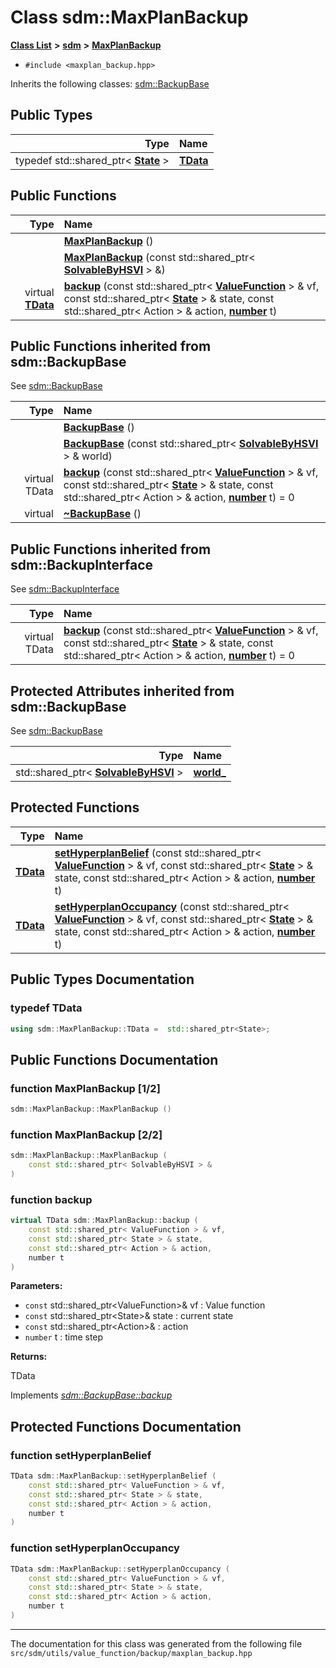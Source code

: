 
# Class sdm::MaxPlanBackup

<link rel="stylesheet" href="https://cdnjs.cloudflare.com/ajax/libs/KaTeX/0.5.1/katex.min.css">
<link rel="stylesheet" href="https://cdn.jsdelivr.net/github-markdown-css/2.2.1/github-markdown.css"/>



[**Class List**](annotated.md) **>** [**sdm**](namespacesdm.md) **>** [**MaxPlanBackup**](classsdm_1_1MaxPlanBackup.md)





* `#include <maxplan_backup.hpp>`



Inherits the following classes: [sdm::BackupBase](classsdm_1_1BackupBase.md)








## Public Types

| Type | Name |
| ---: | :--- |
| typedef std::shared\_ptr&lt; [**State**](classsdm_1_1State.md) &gt; | [**TData**](classsdm_1_1MaxPlanBackup.md#typedef-tdata)  <br> |
















## Public Functions

| Type | Name |
| ---: | :--- |
|   | [**MaxPlanBackup**](classsdm_1_1MaxPlanBackup.md#function-maxplanbackup-1-2) () <br> |
|   | [**MaxPlanBackup**](classsdm_1_1MaxPlanBackup.md#function-maxplanbackup-2-2) (const std::shared\_ptr&lt; [**SolvableByHSVI**](classsdm_1_1SolvableByHSVI.md) &gt; &) <br> |
| virtual [**TData**](classsdm_1_1MaxPlanBackup.md#typedef-tdata) | [**backup**](classsdm_1_1MaxPlanBackup.md#function-backup) (const std::shared\_ptr&lt; [**ValueFunction**](classsdm_1_1ValueFunction.md) &gt; & vf, const std::shared\_ptr&lt; [**State**](classsdm_1_1State.md) &gt; & state, const std::shared\_ptr&lt; Action &gt; & action, [**number**](namespacesdm.md#typedef-number) t) <br> |

## Public Functions inherited from sdm::BackupBase

See [sdm::BackupBase](classsdm_1_1BackupBase.md)

| Type | Name |
| ---: | :--- |
|   | [**BackupBase**](classsdm_1_1BackupBase.md#function-backupbase-1-2) () <br> |
|   | [**BackupBase**](classsdm_1_1BackupBase.md#function-backupbase-2-2) (const std::shared\_ptr&lt; [**SolvableByHSVI**](classsdm_1_1SolvableByHSVI.md) &gt; & world) <br> |
| virtual TData | [**backup**](classsdm_1_1BackupBase.md#function-backup) (const std::shared\_ptr&lt; [**ValueFunction**](classsdm_1_1ValueFunction.md) &gt; & vf, const std::shared\_ptr&lt; [**State**](classsdm_1_1State.md) &gt; & state, const std::shared\_ptr&lt; Action &gt; & action, [**number**](namespacesdm.md#typedef-number) t) = 0<br> |
| virtual  | [**~BackupBase**](classsdm_1_1BackupBase.md#function-backupbase) () <br> |

## Public Functions inherited from sdm::BackupInterface

See [sdm::BackupInterface](classsdm_1_1BackupInterface.md)

| Type | Name |
| ---: | :--- |
| virtual TData | [**backup**](classsdm_1_1BackupInterface.md#function-backup) (const std::shared\_ptr&lt; [**ValueFunction**](classsdm_1_1ValueFunction.md) &gt; & vf, const std::shared\_ptr&lt; [**State**](classsdm_1_1State.md) &gt; & state, const std::shared\_ptr&lt; Action &gt; & action, [**number**](namespacesdm.md#typedef-number) t) = 0<br> |















## Protected Attributes inherited from sdm::BackupBase

See [sdm::BackupBase](classsdm_1_1BackupBase.md)

| Type | Name |
| ---: | :--- |
|  std::shared\_ptr&lt; [**SolvableByHSVI**](classsdm_1_1SolvableByHSVI.md) &gt; | [**world\_**](classsdm_1_1BackupBase.md#variable-world-)  <br> |







## Protected Functions

| Type | Name |
| ---: | :--- |
|  [**TData**](classsdm_1_1MaxPlanBackup.md#typedef-tdata) | [**setHyperplanBelief**](classsdm_1_1MaxPlanBackup.md#function-sethyperplanbelief) (const std::shared\_ptr&lt; [**ValueFunction**](classsdm_1_1ValueFunction.md) &gt; & vf, const std::shared\_ptr&lt; [**State**](classsdm_1_1State.md) &gt; & state, const std::shared\_ptr&lt; Action &gt; & action, [**number**](namespacesdm.md#typedef-number) t) <br> |
|  [**TData**](classsdm_1_1MaxPlanBackup.md#typedef-tdata) | [**setHyperplanOccupancy**](classsdm_1_1MaxPlanBackup.md#function-sethyperplanoccupancy) (const std::shared\_ptr&lt; [**ValueFunction**](classsdm_1_1ValueFunction.md) &gt; & vf, const std::shared\_ptr&lt; [**State**](classsdm_1_1State.md) &gt; & state, const std::shared\_ptr&lt; Action &gt; & action, [**number**](namespacesdm.md#typedef-number) t) <br> |








## Public Types Documentation


### typedef TData 


```cpp
using sdm::MaxPlanBackup::TData =  std::shared_ptr<State>;
```


## Public Functions Documentation


### function MaxPlanBackup [1/2]


```cpp
sdm::MaxPlanBackup::MaxPlanBackup () 
```



### function MaxPlanBackup [2/2]


```cpp
sdm::MaxPlanBackup::MaxPlanBackup (
    const std::shared_ptr< SolvableByHSVI > &
) 
```



### function backup 


```cpp
virtual TData sdm::MaxPlanBackup::backup (
    const std::shared_ptr< ValueFunction > & vf,
    const std::shared_ptr< State > & state,
    const std::shared_ptr< Action > & action,
    number t
) 
```




**Parameters:**


* `const` std::shared\_ptr&lt;ValueFunction&gt;& vf : Value function 
* `const` std::shared\_ptr&lt;State&gt;& state : current state 
* `const` std::shared\_ptr&lt;Action&gt;& : action 
* `number` t : time step 



**Returns:**

TData 




        
Implements [*sdm::BackupBase::backup*](classsdm_1_1BackupBase.md#function-backup)

## Protected Functions Documentation


### function setHyperplanBelief 


```cpp
TData sdm::MaxPlanBackup::setHyperplanBelief (
    const std::shared_ptr< ValueFunction > & vf,
    const std::shared_ptr< State > & state,
    const std::shared_ptr< Action > & action,
    number t
) 
```



### function setHyperplanOccupancy 


```cpp
TData sdm::MaxPlanBackup::setHyperplanOccupancy (
    const std::shared_ptr< ValueFunction > & vf,
    const std::shared_ptr< State > & state,
    const std::shared_ptr< Action > & action,
    number t
) 
```



------------------------------
The documentation for this class was generated from the following file `src/sdm/utils/value_function/backup/maxplan_backup.hpp`